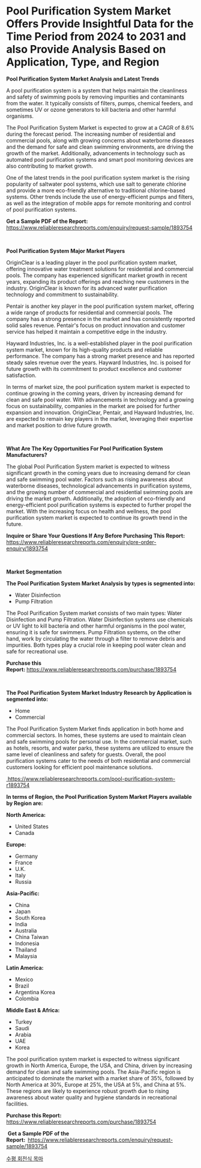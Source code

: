 <p><h1>Pool Purification System Market Offers Provide Insightful Data for the Time Period from 2024 to 2031 and also Provide Analysis Based on Application, Type, and Region</h1></p><p><strong>Pool Purification System Market Analysis and Latest Trends</strong></p>
<p><p>A pool purification system is a system that helps maintain the cleanliness and safety of swimming pools by removing impurities and contaminants from the water. It typically consists of filters, pumps, chemical feeders, and sometimes UV or ozone generators to kill bacteria and other harmful organisms.</p><p>The Pool Purification System Market is expected to grow at a CAGR of 8.6% during the forecast period. The increasing number of residential and commercial pools, along with growing concerns about waterborne diseases and the demand for safe and clean swimming environments, are driving the growth of the market. Additionally, advancements in technology such as automated pool purification systems and smart pool monitoring devices are also contributing to market growth.</p><p>One of the latest trends in the pool purification system market is the rising popularity of saltwater pool systems, which use salt to generate chlorine and provide a more eco-friendly alternative to traditional chlorine-based systems. Other trends include the use of energy-efficient pumps and filters, as well as the integration of mobile apps for remote monitoring and control of pool purification systems.</p></p>
<p><strong>Get a Sample PDF of the Report:&nbsp;</strong> <a href="https://www.reliableresearchreports.com/enquiry/request-sample/1893754">https://www.reliableresearchreports.com/enquiry/request-sample/1893754</a></p>
<p>&nbsp;</p>
<p><strong>Pool Purification System Major Market Players</strong></p>
<p><p>OriginClear is a leading player in the pool purification system market, offering innovative water treatment solutions for residential and commercial pools. The company has experienced significant market growth in recent years, expanding its product offerings and reaching new customers in the industry. OriginClear is known for its advanced water purification technology and commitment to sustainability.</p><p>Pentair is another key player in the pool purification system market, offering a wide range of products for residential and commercial pools. The company has a strong presence in the market and has consistently reported solid sales revenue. Pentair's focus on product innovation and customer service has helped it maintain a competitive edge in the industry.</p><p>Hayward Industries, Inc. is a well-established player in the pool purification system market, known for its high-quality products and reliable performance. The company has a strong market presence and has reported steady sales revenue over the years. Hayward Industries, Inc. is poised for future growth with its commitment to product excellence and customer satisfaction.</p><p>In terms of market size, the pool purification system market is expected to continue growing in the coming years, driven by increasing demand for clean and safe pool water. With advancements in technology and a growing focus on sustainability, companies in the market are poised for further expansion and innovation. OriginClear, Pentair, and Hayward Industries, Inc. are expected to remain key players in the market, leveraging their expertise and market position to drive future growth.</p></p>
<p>&nbsp;</p>
<p><strong>What Are The Key Opportunities For Pool Purification System Manufacturers?</strong></p>
<p><p>The global Pool Purification System market is expected to witness significant growth in the coming years due to increasing demand for clean and safe swimming pool water. Factors such as rising awareness about waterborne diseases, technological advancements in purification systems, and the growing number of commercial and residential swimming pools are driving the market growth. Additionally, the adoption of eco-friendly and energy-efficient pool purification systems is expected to further propel the market. With the increasing focus on health and wellness, the pool purification system market is expected to continue its growth trend in the future.</p></p>
<p><strong>Inquire or Share Your Questions If Any Before Purchasing This Report:</strong> <a href="https://www.reliableresearchreports.com/enquiry/pre-order-enquiry/1893754">https://www.reliableresearchreports.com/enquiry/pre-order-enquiry/1893754</a></p>
<p>&nbsp;</p>
<p><strong>Market Segmentation</strong></p>
<p><strong>The Pool Purification System Market Analysis by types is segmented into:</strong></p>
<p><ul><li>Water Disinfection</li><li>Pump Filtration</li></ul></p>
<p><p>The Pool Purification System market consists of two main types: Water Disinfection and Pump Filtration. Water Disinfection systems use chemicals or UV light to kill bacteria and other harmful organisms in the pool water, ensuring it is safe for swimmers. Pump Filtration systems, on the other hand, work by circulating the water through a filter to remove debris and impurities. Both types play a crucial role in keeping pool water clean and safe for recreational use.</p></p>
<p><strong>Purchase this Report:&nbsp;</strong><a href="https://www.reliableresearchreports.com/purchase/1893754">https://www.reliableresearchreports.com/purchase/1893754</a></p>
<p>&nbsp;</p>
<p><strong>The Pool Purification System Market Industry Research by Application is segmented into:</strong></p>
<p><ul><li>Home</li><li>Commercial</li></ul></p>
<p><p>The Pool Purification System Market finds application in both home and commercial sectors. In homes, these systems are used to maintain clean and safe swimming pools for personal use. In the commercial market, such as hotels, resorts, and water parks, these systems are utilized to ensure the same level of cleanliness and safety for guests. Overall, the pool purification systems cater to the needs of both residential and commercial customers looking for efficient pool maintenance solutions.</p></p>
<p><a href="https://www.reliableresearchreports.com/pool-purification-system-r1893754">&nbsp;https://www.reliableresearchreports.com/pool-purification-system-r1893754</a></p>
<p><strong>In terms of Region, the Pool Purification System Market Players available by Region are:</strong></p>
<p>
    <p> <strong> North America: </strong>
        <ul>
            <li>United States</li>
            <li>Canada</li>
        </ul>
        </p> 
    <p> <strong> Europe: </strong>
        <ul>
            <li>Germany</li>
            <li>France</li>
            <li>U.K.</li>
            <li>Italy</li>
            <li>Russia</li>
        </ul>
        </p> 
    <p> <strong> Asia-Pacific: </strong>
        <ul>
            <li>China</li>
            <li>Japan</li>
            <li>South Korea</li>
            <li>India</li>
            <li>Australia</li>
            <li>China Taiwan</li>
            <li>Indonesia</li>
            <li>Thailand</li>
            <li>Malaysia</li>
        </ul>
        </p> 
    <p> <strong> Latin America: </strong>
        <ul>
            <li>Mexico</li>
            <li>Brazil</li>
            <li>Argentina Korea</li>
            <li>Colombia</li>
        </ul>
        </p> 
    <p> <strong> Middle East & Africa: </strong>
        <ul>
            <li>Turkey</li>
            <li>Saudi</li>
            <li>Arabia</li>
            <li>UAE</li>
            <li>Korea</li>
        </ul>
    </p>
    </p>
<p><p>The pool purification system market is expected to witness significant growth in North America, Europe, the USA, and China, driven by increasing demand for clean and safe swimming pools. The Asia-Pacific region is anticipated to dominate the market with a market share of 35%, followed by North America at 30%, Europe at 25%, the USA at 5%, and China at 5%. These regions are likely to experience robust growth due to rising awareness about water quality and hygiene standards in recreational facilities.</p></p>
<p><strong>Purchase this Report: </strong><a href="https://www.reliableresearchreports.com/purchase/1893754">https://www.reliableresearchreports.com/purchase/1893754</a></p>
<p>&nbsp;<strong>Get a Sample PDF of the Report:&nbsp;&nbsp;</strong><a href="https://www.reliableresearchreports.com/enquiry/request-sample/1893754">https://www.reliableresearchreports.com/enquiry/request-sample/1893754</a></p>
<p><strong></strong></p>
<p><p><a href="https://github.com/Marcosoenrt565736/Market-Research-Report-List-1/blob/main/1953426173034.md">수평 회전식 목마</a></p></p>